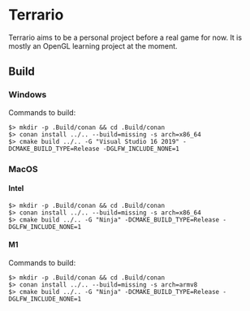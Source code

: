 # Terrario

Terrario aims to be a personal project before a real game for now. It is mostly an OpenGL learning project at the moment.

## Build

### Windows

Commands to build:

```
$> mkdir -p .Build/conan && cd .Build/conan
$> conan install ../.. --build=missing -s arch=x86_64
$> cmake build ../.. -G "Visual Studio 16 2019" -DCMAKE_BUILD_TYPE=Release -DGLFW_INCLUDE_NONE=1
```

### MacOS

#### Intel

```
$> mkdir -p .Build/conan && cd .Build/conan
$> conan install ../.. --build=missing -s arch=x86_64
$> cmake build ../.. -G "Ninja" -DCMAKE_BUILD_TYPE=Release -DGLFW_INCLUDE_NONE=1
```

#### M1

Commands to build:

```
$> mkdir -p .Build/conan && cd .Build/conan
$> conan install ../.. --build=missing -s arch=armv8
$> cmake build ../.. -G "Ninja" -DCMAKE_BUILD_TYPE=Release -DGLFW_INCLUDE_NONE=1
```